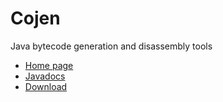 Cojen
=====

Java bytecode generation and disassembly tools

* [Home page](https://github.com/cojen/Cojen/wiki)
* [Javadocs](http://cojen.github.com/Cojen/javadoc/overview-summary.html)
* [Download](https://sourceforge.net/projects/cojen/files/cojen/2.2.3/)